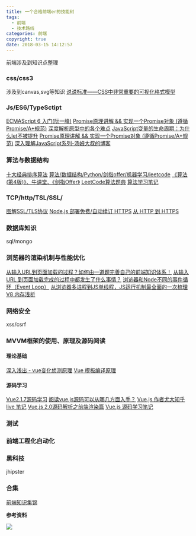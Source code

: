 ```yaml
---
title: 一个合格前端er的技能树
tags:
  - 前端
  - 技术路线
categories: 前端
copyright: true
date: 2018-03-15 14:12:57
---
```

前端涉及到知识点整理
<!--more-->
### css/css3
涉及到canvas,svg等知识
[说说标准——CSS中非常重要的可视化格式模型](https://bbs.csdn.net/topics/340204423)

### Js/ES6/TypeSctipt
[ECMAScript 6 入门(阮一峰)](http://es6.ruanyifeng.com/)
[Promise原理讲解 && 实现一个Promise对象 (遵循Promise/A+规范)](https://juejin.im/post/5aa7868b6fb9a028dd4de672)
[深度解析原型中的各个难点](https://juejin.im/post/5aa78fe66fb9a028d2079ca4)
[JavaScript变量的生命周期：为什么let不被提升](https://juejin.im/post/5aa631ab5188255587233214?utm_medium=fe&utm_source=weixinqun)
[Promise原理讲解 && 实现一个Promise对象 (遵循Promise/A+规范)](https://juejin.im/post/5aa7868b6fb9a028dd4de672)
[深入理解JavaScript系列-汤姆大叔的博客](http://www.cnblogs.com/TomXu/archive/2011/12/15/2288411.html)

### 算法与数据结构
[十大经典排序算法](https://github.com/hustcc/JS-Sorting-Algorithm)
[算法/数据结构/Python/剑指offer/机器学习/leetcode](https://github.com/Jack-Lee-Hiter/AlgorithmsByPython)
[《算法 (第4版)》、牛课堂、《剑指Offer》](https://github.com/nibnait/algorithms)
[LeetCode算法题典](https://github.com/Wang-Jun-Chao/leetcode)
[算法学习笔记](https://github.com/nonstriater/Learn-Algorithms)

### TCP/http/TSL/SSL/
[图解SSL/TLS协议](http://www.ruanyifeng.com/blog/2014/09/illustration-ssl.html?utm_source=tuicool&utm_medium=referral)
[Node.js 部署免费/自动续订 HTTPS](https://juejin.im/post/5aa9e0906fb9a028bc2d7644)
[从 HTTP 到 HTTPS](https://tasaid.com/blog/20161003001126.html)

### 数据库知识
sql/mongo

### 浏览器的渲染机制与性能优化
[从输入URL到页面加载的过程？如何由一道题完善自己的前端知识体系！](https://zhuanlan.zhihu.com/p/34453198?group_id=957277540147056640)
[从输入 URL 到页面加载完成的过程中都发生了什么事情？](http://fex.baidu.com/blog/2014/05/what-happen/)
[浏览器和Node不同的事件循环（Event Loop）](https://juejin.im/post/5aa5dcabf265da239c7afe1e?utm_medium=fe&utm_source=weixinqun)
[从浏览器多进程到JS单线程，JS运行机制最全面的一次梳理](https://segmentfault.com/a/1190000012925872)
[V8 内存浅析](https://zhuanlan.zhihu.com/p/33816534)

### 网络安全
xss/csrf

### MVVM框架的使用、原理及源码阅读

#### 理论基础
[深入浅出 - vue变化侦测原理](https://github.com/berwin/Blog/issues/17)
[Vue 模板编译原理](https://github.com/berwin/Blog/issues/18?hmsr=toutiao.io&utm_medium=toutiao.io&utm_source=toutiao.io)


#### 源码学习
[Vue2.1.7源码学习](http://hcysun.me/2017/03/03/Vue%E6%BA%90%E7%A0%81%E5%AD%A6%E4%B9%A0/)
[阅读vue.js源码可以从哪几方面入手？](https://www.zhihu.com/question/36986850)
[Vue.js 作者尤大知乎 live 笔记](https://www.jianshu.com/p/5449f51ca90f)
[Vue.js 2.0源码解析之前端渲染篇](https://cloud.tencent.com/developer/article/1004551)
[Vue.js 源码学习笔记](http://jiongks.name/blog/vue-code-review/)

### 测试

### 前端工程化自动化

### 黑科技
jhipster

### 合集
[前端知识集锦](https://juejin.im/post/5a961d496fb9a06356314a36)

**参考资料**
[]()

![](http://oankigr4l.bkt.clouddn.com/wexin.png)